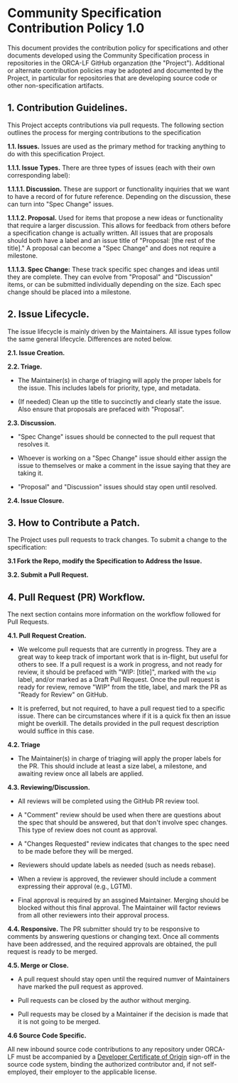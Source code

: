 # Community Specification Contribution Policy 1.0

This document provides the contribution policy for specifications and other
documents developed using the Community Specification process in repositories in
the ORCA-LF GitHub organzation (the "Project"). Additional or alternate
contribution policies may be adopted and documented by the Project, in
particular for repositories that are developing source code or other
non-specification artifacts.

## 1. Contribution Guidelines.

This Project accepts contributions via pull requests. The following
section outlines the process for merging contributions to the specification

**1.1. Issues.** Issues are used as the primary method for tracking anything
to do with this specification Project.

**1.1.1. Issue Types.** There are three types of issues (each with their own
corresponding label):

**1.1.1.1. Discussion.** These are support or functionality inquiries that we
want to have a record of for future reference. Depending on the discussion,
these can turn into "Spec Change" issues.

**1.1.1.2. Proposal.** Used for items that propose a new ideas or functionality
that require a larger discussion. This allows for feedback from others before a
specification change is actually written. All issues that are proposals should
both have a label and an issue title of "Proposal: [the rest of the title]." A
proposal can become a "Spec Change" and does not require a milestone.

**1.1.1.3.	Spec Change:** These track specific spec changes and ideas until
they are complete. They can evolve from "Proposal" and "Discussion" items, or
can be submitted individually depending on the size. Each spec change should be
placed into a milestone.

## 2. Issue Lifecycle.

The issue lifecycle is mainly driven by the Maintainers. All issue types follow
the same general lifecycle. Differences are noted below.

**2.1. Issue Creation.**

**2.2. Triage.**

* The Maintainer(s) in charge of triaging will apply the proper labels for the
issue. This includes labels for priority, type, and metadata.

* (If needed) Clean up the title to succinctly and clearly state the issue.
Also ensure that proposals are prefaced with "Proposal".

**2.3. Discussion.**

* "Spec Change" issues should be connected to the pull request that resolves it.

* Whoever is working on a "Spec Change" issue should either assign the issue to
themselves or make a comment in the issue saying that they are taking it.

* "Proposal" and "Discussion" issues should stay open until resolved.

**2.4. Issue Closure.**

## 3.	How to Contribute a Patch.

The Project uses pull requests to track changes. To submit a change to the
specification:

**3.1 Fork the Repo, modify the Specification to Address the Issue.**

**3.2. Submit a Pull Request.**

## 4.	Pull Request (PR) Workflow.

The next section contains more information on the workflow followed for Pull
Requests.

**4.1. Pull Request Creation.**

* We welcome pull requests that are currently in progress. They are a great way 
to keep track of important work that is in-flight, but useful for others to see.
If a pull request is a work in progress, and not ready for review, it should be
prefaced with "WIP: [title]", marked with the `wip` label, and/or marked as a
Draft Pull Request. Once the pull request is ready for review, remove "WIP"
from the title, label, and mark the PR as "Ready for Review" on GitHub.

* It is preferred, but not required, to have a pull request tied to a specific
issue. There can be circumstances where if it is a quick fix then an issue might
be overkill. The details provided in the pull request description would suffice
in this case.

**4.2. Triage**

* The Maintainer(s) in charge of triaging will apply the proper labels for the
PR. This should include at least a size label, a milestone, and awaiting review
once all labels are applied. 

**4.3. Reviewing/Discussion.**

* All reviews will be completed using the GitHub PR review tool.

* A "Comment" review should be used when there are questions about the spec that
should be answered, but that don't involve spec changes. This type of review
does not count as approval.

* A "Changes Requested" review indicates that changes to the spec need to be
made before they will be merged.

* Reviewers should update labels as needed (such as needs rebase).

* When a review is approved, the reviewer should include a comment expressing
their approval (e.g., LGTM).

* Final approval is required by an assgined Maintainer. Merging should be
blocked without this final approval. The Maintainer will factor reviews from all
other reviewers into their approval process.

**4.4. Responsive.** The PR submitter should try to be responsive to comments
by answering questions or changing text. Once all comments have been addressed,
and the required approvals are obtained, the pull request is ready to be merged.

**4.5. Merge or Close.**

* A pull request should stay open until the required numver of Maintainers have
marked the pull request as approved.

* Pull requests can be closed by the author without merging.

* Pull requests may be closed by a Maintainer if the decision is made that it is
not going to be merged.

**4.6 Source Code Specific.**

All new inbound source code contributions to any repository under ORCA-LF must
be accompanied by a [Developer Certificate of Origin](https://developercertificate.org) sign-off in the source code system, binding the authorized contributor
and, if not self-employed, their employer to the applicable license.

